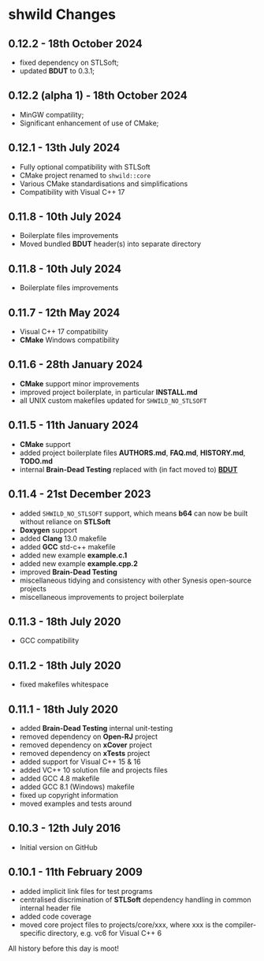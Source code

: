 #  **shwild** Changes


## 0.12.2 - 18th October 2024

* fixed dependency on STLSoft;
* updated **BDUT** to 0.3.1;


## 0.12.2 (alpha 1) - 18th October 2024

* MinGW compatility;
* Significant enhancement of use of CMake;


## 0.12.1 - 13th July 2024

* Fully optional compatibility with STLSoft
* CMake project renamed to `shwild::core`
* Various CMake standardisations and simplifications
* Compatibility with Visual C++ 17


## 0.11.8 - 10th July 2024

* Boilerplate files improvements
* Moved bundled **BDUT** header(s) into separate directory


## 0.11.8 - 10th July 2024

* Boilerplate files improvements


## 0.11.7 - 12th May 2024

* Visual C++ 17 compatibility
* **CMake** Windows compatibility


## 0.11.6 - 28th January 2024

* **CMake** support minor improvements
* improved project boilerplate, in particular **INSTALL.md**
* all UNIX custom makefiles updated for `SHWILD_NO_STLSOFT`


## 0.11.5 - 11th January 2024

* **CMake** support
* added project boilerplate files **AUTHORS.md**, **FAQ.md**, **HISTORY.md**, **TODO.md**
* internal **Brain-Dead Testing** replaced with (in fact moved to) [**BDUT**](https://github.com/synesissoftware/BDUT)


## 0.11.4 - 21st December 2023

* added `SHWILD_NO_STLSOFT` support, which means **b64** can now be built without reliance on **STLSoft**
* **Doxygen** support
* added **Clang** 13.0 makefile
* added **GCC** std-c++ makefile
* added new example **example.c.1**
* added new example **example.cpp.2**
* improved **Brain-Dead Testing**
* miscellaneous tidying and consistency with other Synesis open-source projects
* miscellaneous improvements to project boilerplate


## 0.11.3 - 18th July 2020

* GCC compatibility


## 0.11.2 - 18th July 2020

* fixed makefiles whitespace


## 0.11.1 - 18th July 2020

* added **Brain-Dead Testing** internal unit-testing
* removed dependency on **Open-RJ** project
* removed dependency on **xCover** project
* removed dependency on **xTests** project
* added support for Visual C++ 15 & 16
* added VC++ 10 solution file and projects files
* added GCC 4.8 makefile
* added GCC 8.1 (Windows) makefile
* fixed up copyright information
* moved examples and tests around


## 0.10.3 - 12th July 2016

* Initial version on GitHub


## 0.10.1 - 11th February 2009

* added implicit link files for test programs
* centralised discrimination of **STLSoft** dependency handling in common internal header file
* added code coverage
* moved core project files to projects/core/xxx, where xxx is the compiler-specific directory, e.g. vc6 for Visual C++ 6


All history before this day is moot!


<!-- ########################### end of file ########################### -->

